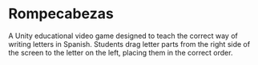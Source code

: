 # Rompecabezas
A Unity educational video game designed to teach the correct way of writing letters in Spanish. Students drag letter parts from the right side of the screen to the letter on the left, placing them in the correct order.
